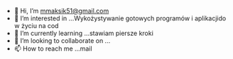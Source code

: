 - 👋 Hi, I’m  mmaksik51@gmail.com
- 👀 I’m interested in ...Wykożystywanie gotowych programów i aplikacjido  w życiu  na cod
- 🌱 I’m currently learning ...stawiam piersze kroki
- 💞️ I’m looking to collaborate on ...
- 📫 How to reach me ...mail

<!---
maksmaksik/maksmaksik is a ✨ special ✨ repository because its `README.md` (this file) appears on your GitHub profile.
You can click the Preview link to take a look at your changes.
--->
